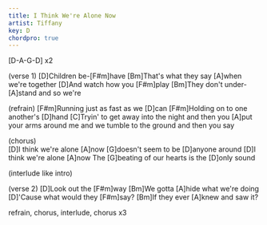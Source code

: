 ```yaml
---
title: I Think We're Alone Now
artist: Tiffany
key: D
chordpro: true
---
```

[D-A-G-D]
x2

(verse 1)
[D]Children be-[F#m]have
[Bm]That's what they say [A]when we're together
[D]And watch how you [F#m]play
[Bm]They don't under-[A]stand and so we're

(refrain)
[F#m]Running just as fast as we [D]can
[F#m]Holding on to one another's [D]hand
[C]Tryin' to get away into the night and then you 
[A]put your arms around me and we tumble to the ground and then you say

(chorus)        
[D]I think we're alone [A]now 
[G]doesn't seem to be [D]anyone around
[D]I think we're alone [A]now 
The [G]beating of our hearts is the [D]only sound

(interlude like intro)

(verse 2)
[D]Look out the [F#m]way
[Bm]We gotta [A]hide what we're doing
[D]'Cause what would they [F#m]say?
[Bm]If they ever [A]knew and saw it?

refrain, chorus, interlude, chorus x3
